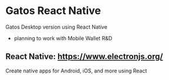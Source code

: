 # Gatos React Native  
Gatos Desktop version using React Native
- planning to work with Mobile Wallet R&D
## React Native: https://www.electronjs.org/ 
Create native apps for Android, iOS, and more using React